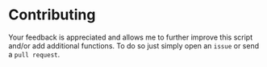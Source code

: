 # Contributing

Your feedback is appreciated and allows me to further improve this script and/or add additional functions. To do so just simply open an `issue` or send a `pull request`.
